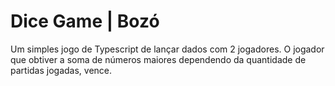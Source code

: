 # Dice Game | Bozó 
Um simples jogo de Typescript de lançar dados com 2 jogadores. O jogador que obtiver a soma de números maiores dependendo
da quantidade de partidas jogadas, vence.

